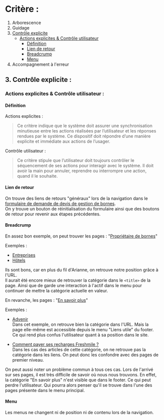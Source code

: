 # Critère :
1. Arborescence
2. Guidage
3. [Contrôle explicite](#3-contrôle-explicite)
	- [Actions explicites & Contrôle utilisateur](#actions-explicites--contrôle-utilisateur)
		- [Définition](#définition)
		- [Lien de retour](#lien-de-retour)
		- [Breadcrump](#breadcrump)
		- [Menu](#menu)
4. Accompagnement à l'erreur

## 3. Contrôle explicite :
### Actions explicites & Contrôle utilisateur :
#### Définition
Actions explicites :  
> Ce critère indique que le système doit assurer une synchronisation minutieuse entre les actions réalisées par l’utilisateur et les réponses rendues par le système. Ce dispositif doit répondre d’une manière explicite et immédiate aux actions de l’usager.

Contrôle utilisateur :  
> Ce critère stipule que l’utilisateur doit toujours contrôler le séquencement de ses actions pour interagir avec le système. Il doit avoir la main pour annuler, reprendre ou interrompre une action, quand il le souhaite.

#### Lien de retour

On trouve des liens de retours "généraux" lors de la navigation dans le [formulaire de demande de devis de gestion de bornes](https://freshmile.com/demande-de-devis/devis-gestion-de-borne/).  
On y trouve un bouton de réinitialisation du formulaire ainsi que des boutons de retour pour revenir aux étapes précédentes.

#### Breadcrump
En assez bon exemple, on peut trouver les pages : "[Propriétaire de bornes](https://freshmile.com/propriétaire-de-bornes)"

Exemples :
- [Entreprises](https://freshmile.com/proprietaires-de-bornes/entreprises/)
- [Hôtels](https://freshmile.com/proprietaires-de-bornes/hotels/)

Ils sont bons, car en plus du fil d'Arianne, on retrouve notre position grâce à l'URL.  
Il aurait été encore mieux de retrouver la catégorie dans le `<title>` de la page. Ainsi que de garde une interaction à l'actif dans le menu pour continuer de mettre la catégorie actuelle en valeur.

En revanche, les pages : "[En savoir plus](https://freshmile.com/en-savoir-plus)"

Exemples :
- [Advenir](https://freshmile.com/en-savoir-plus/advenir)  
Dans cet exemple, on retrouve bien la catégorie dans l'URL. Mais la page elle-même est accessible depuis le menu "Liens utile" du footer. Ce qui rend plus confus l'utilisateur quant à sa position dans le site.

- [Comment payer ses recharges Freshmile ?](https://freshmile.com/payer-recharges-freshmile/)  
Dans les cas des articles de cette catégorie, on ne retrouve pas la catégorie dans les liens. On peut donc les confondre avec des pages de premier niveau.

On peut aussi noter un problème commun à tous ces cas. Lors de l'arrivé sur ses pages, il est très difficile de savoir où nous nous trouvons. En effet, la catégorie "En savoir plus" n'est visible que dans le footer. Ce qui peut perdre l'utilisateur. Qui pourra alors penser qu'il se trouve dans l'une des pages présente dans le menu principal.

#### Menu
Les menus ne changent ni de position ni de contenu lors de la navigation.